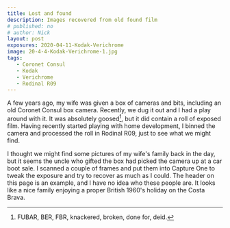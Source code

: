 ```yaml
---
title: Lost and found
description: Images recovered from old found film
# published: no
# author: Nick
layout: post
exposures: 2020-04-11-Kodak-Verichrome
image: 20-4-4-Kodak-Verichrome-1.jpg
tags:
   - Coronet Consul
   - Kodak
   - Verichrome
   - Rodinal R09
---
```

A few years ago, my wife was given a box of cameras and bits, including an old Coronet Consul box camera. Recently, we dug it out and I had a play around with it. It was absolutely goosed[^fubar], but it did contain a roll of exposed film. Having recently started playing with home development, I binned the camera and processed the roll in Rodinal R09, just to see what we might find. 

I thought we might find some pictures of my wife's family back in the day, but it seems the uncle who gifted the box had picked the camera up at a car boot sale. I scanned a couple of frames and put them into Capture One to tweak the exposure and try to recover as much as I could. The header on this page is an example, and I have no idea who these people are. It looks like a nice family enjoying a proper British 1960's holiday on the Costa Brava.

[^fubar]: FUBAR, BER, FBR, knackered, broken, done for, deid.

